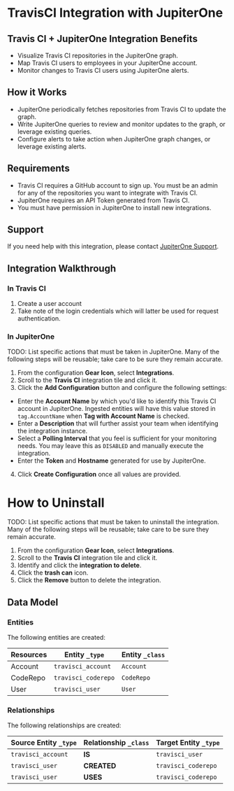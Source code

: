 # TravisCI Integration with JupiterOne

## Travis CI + JupiterOne Integration Benefits

- Visualize Travis CI repositories in the JupiterOne graph.
- Map Travis CI users to employees in your JupiterOne account.
- Monitor changes to Travis CI users using JupiterOne alerts.

## How it Works

- JupiterOne periodically fetches repositories from Travis CI to update the
  graph.
- Write JupiterOne queries to review and monitor updates to the graph, or
  leverage existing queries.
- Configure alerts to take action when JupiterOne graph changes, or leverage
  existing alerts.

## Requirements

- Travis CI requires a GitHub account to sign up. You must be an admin for any
  of the repositories you want to integrate with Travis CI.
- JupiterOne requires an API Token generated from Travis CI.
- You must have permission in JupiterOne to install new integrations.

## Support

If you need help with this integration, please contact
[JupiterOne Support](https://support.jupiterone.io).

## Integration Walkthrough

### In Travis CI

1. Create a user account
2. Take note of the login credentials which will latter be used for request
   authentication.

### In JupiterOne

TODO: List specific actions that must be taken in JupiterOne. Many of the
following steps will be reusable; take care to be sure they remain accurate.

1. From the configuration **Gear Icon**, select **Integrations**.
2. Scroll to the **Travis CI** integration tile and click it.
3. Click the **Add Configuration** button and configure the following settings:

- Enter the **Account Name** by which you'd like to identify this Travis CI
  account in JupiterOne. Ingested entities will have this value stored in
  `tag.AccountName` when **Tag with Account Name** is checked.
- Enter a **Description** that will further assist your team when identifying
  the integration instance.
- Select a **Polling Interval** that you feel is sufficient for your monitoring
  needs. You may leave this as `DISABLED` and manually execute the integration.
- Enter the **Token** and **Hostname** generated for use by JupiterOne.

4. Click **Create Configuration** once all values are provided.

# How to Uninstall

TODO: List specific actions that must be taken to uninstall the integration.
Many of the following steps will be reusable; take care to be sure they remain
accurate.

1. From the configuration **Gear Icon**, select **Integrations**.
2. Scroll to the **Travis CI** integration tile and click it.
3. Identify and click the **integration to delete**.
4. Click the **trash can** icon.
5. Click the **Remove** button to delete the integration.

<!-- {J1_DOCUMENTATION_MARKER_START} -->
<!--
********************************************************************************
NOTE: ALL OF THE FOLLOWING DOCUMENTATION IS GENERATED USING THE
"j1-integration document" COMMAND. DO NOT EDIT BY HAND! PLEASE SEE THE DEVELOPER
DOCUMENTATION FOR USAGE INFORMATION:

https://github.com/JupiterOne/sdk/blob/main/docs/integrations/development.md
********************************************************************************
-->

## Data Model

### Entities

The following entities are created:

| Resources | Entity `_type`      | Entity `_class` |
| --------- | ------------------- | --------------- |
| Account   | `travisci_account`  | `Account`       |
| CodeRepo  | `travisci_coderepo` | `CodeRepo`      |
| User      | `travisci_user`     | `User`          |

### Relationships

The following relationships are created:

| Source Entity `_type` | Relationship `_class` | Target Entity `_type` |
| --------------------- | --------------------- | --------------------- |
| `travisci_account`    | **IS**                | `travisci_user`       |
| `travisci_user`       | **CREATED**           | `travisci_coderepo`   |
| `travisci_user`       | **USES**              | `travisci_coderepo`   |

<!--
********************************************************************************
END OF GENERATED DOCUMENTATION AFTER BELOW MARKER
********************************************************************************
-->
<!-- {J1_DOCUMENTATION_MARKER_END} -->
